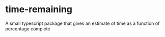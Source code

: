# time-remaining
 A small typescript package that gives an estimate of time as a function of percentage complete
